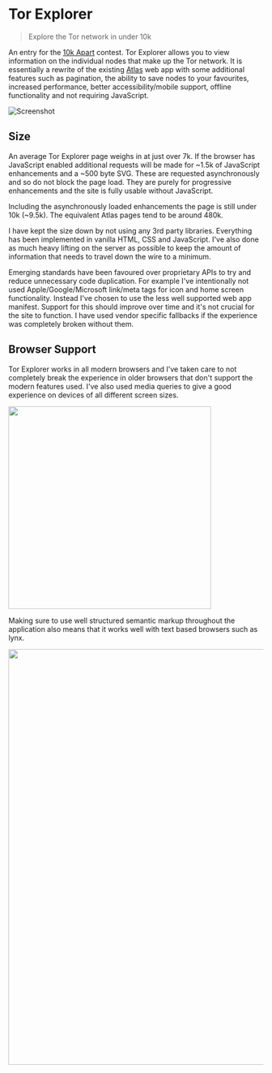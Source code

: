 # Tor Explorer

> Explore the Tor network in under 10k

An entry for the [10k Apart](https://a-k-apart.com/) contest. Tor Explorer allows you to view information on the individual nodes that make up the Tor network. It is essentially a rewrite of the existing [Atlas](https://atlas.torproject.org/) web app with some additional features such as pagination, the ability to save nodes to your favourites, increased performance, better accessibility/mobile support, offline functionality and not requiring JavaScript.

![Screenshot](http://i.imgur.com/mOb6mFm.jpg)

## Size

An average Tor Explorer page weighs in at just over 7k. If the browser has JavaScript enabled additional requests will be made for ~1.5k of JavaScript enhancements and a ~500 byte SVG. These are requested asynchronously and so do not block the page load. They are purely for progressive enhancements and the site is fully usable without JavaScript.

Including the asynchronously loaded enhancements the page is still under 10k (~9.5k). The equivalent Atlas pages tend to be around 480k.

I have kept the size down by not using any 3rd party libraries. Everything has been implemented in vanilla HTML, CSS and JavaScript. I've also done as much heavy lifting on the server as possible to keep the amount of information that needs to travel down the wire to a minimum.

Emerging standards have been favoured over proprietary APIs to try and reduce unnecessary code duplication. For example I've intentionally not used Apple/Google/Microsoft link/meta tags for icon and home screen functionality. Instead I've chosen to use the less well supported web app manifest. Support for this should improve over time and it's not crucial for the site to function. I have used vendor specific fallbacks if the experience was completely broken without them.

## Browser Support

Tor Explorer works in all modern browsers and I've taken care to not completely break the experience in older browsers that don't support the modern features used. I've also used media queries to give a good experience on devices of all different screen sizes.

<img width="400" src="https://i.imgur.com/OdoYz1V.png" />

Making sure to use well structured semantic markup throughout the application also means that it works well with text based browsers such as lynx.

<img width="820" src="http://i.imgur.com/Q1OSXfc.png" />
